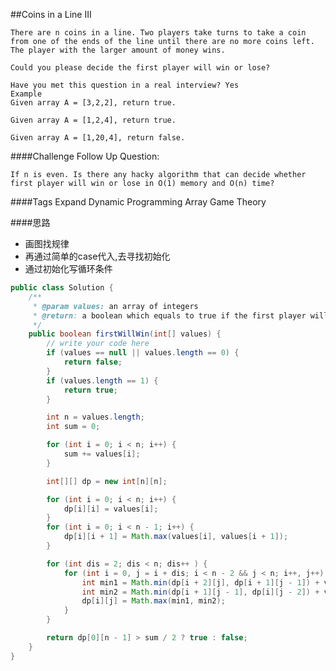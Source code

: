 ##Coins in a Line III

	There are n coins in a line. Two players take turns to take a coin from one of the ends of the line until there are no more coins left. The player with the larger amount of money wins.

	Could you please decide the first player will win or lose?

	Have you met this question in a real interview? Yes
	Example
	Given array A = [3,2,2], return true.

	Given array A = [1,2,4], return true.

	Given array A = [1,20,4], return false.

####Challenge
Follow Up Question:

	If n is even. Is there any hacky algorithm that can decide whether first player will win or lose in O(1) memory and O(n) time?

####Tags Expand
Dynamic Programming Array Game Theory

####思路
- 画图找规律
- 再通过简单的case代入,去寻找初始化
- 通过初始化写循环条件


```java
public class Solution {
    /**
     * @param values: an array of integers
     * @return: a boolean which equals to true if the first player will win
     */
    public boolean firstWillWin(int[] values) {
        // write your code here
        if (values == null || values.length == 0) {
            return false;
        }
        if (values.length == 1) {
            return true;
        }

        int n = values.length;
        int sum = 0;

        for (int i = 0; i < n; i++) {
            sum += values[i];
        }

        int[][] dp = new int[n][n];

        for (int i = 0; i < n; i++) {
            dp[i][i] = values[i];
        }
        for (int i = 0; i < n - 1; i++) {
            dp[i][i + 1] = Math.max(values[i], values[i + 1]);
        }

        for (int dis = 2; dis < n; dis++ ) {
            for (int i = 0, j = i + dis; i < n - 2 && j < n; i++, j++) {
                int min1 = Math.min(dp[i + 2][j], dp[i + 1][j - 1]) + values[i];
                int min2 = Math.min(dp[i + 1][j - 1], dp[i][j - 2]) + values[j];
                dp[i][j] = Math.max(min1, min2);
            }
        }

        return dp[0][n - 1] > sum / 2 ? true : false;
    }
}
```
